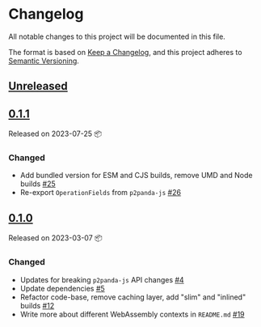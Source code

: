 # Changelog

All notable changes to this project will be documented in this file.

The format is based on [Keep a Changelog](https://keepachangelog.com/en/1.0.0/),
and this project adheres to [Semantic Versioning](https://semver.org/spec/v2.0.0.html).

## [Unreleased]

## [0.1.1]

Released on 2023-07-25 :package:

### Changed

* Add bundled version for ESM and CJS builds, remove UMD and Node builds [#25](https://github.com/p2panda/shirokuma/pull/25)
* Re-export `OperationFields` from `p2panda-js` [#26](https://github.com/p2panda/shirokuma/pull/26)

## [0.1.0]

Released on 2023-03-07 :package:

### Changed

* Updates for breaking `p2panda-js` API changes [#4](https://github.com/p2panda/shirokuma/pull/4)
* Update dependencies [#5](https://github.com/p2panda/shirokuma/pull/5)
* Refactor code-base, remove caching layer, add "slim" and "inlined" builds [#12](https://github.com/p2panda/shirokuma/pull/12)
* Write more about different WebAssembly contexts in `README.md` [#19](https://github.com/p2panda/shirokuma/pull/19)

[unreleased]: https://github.com/p2panda/p2panda/compare/v0.1.1...HEAD
[0.1.1]: https://github.com/p2panda/p2panda/releases/tag/v0.1.1
[0.1.0]: https://github.com/p2panda/p2panda/releases/tag/v0.1.0
